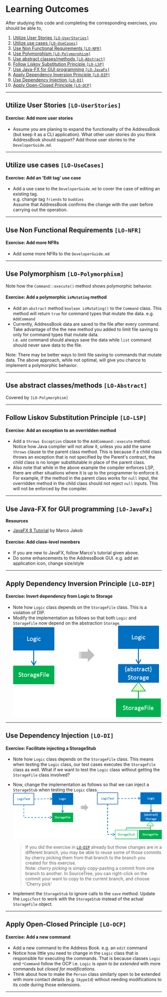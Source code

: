 # Learning Outcomes
After studying this code and completing the corresponding exercises, you should be able to,

1. [Utilize User Stories `[LO-UserStories]`](#utilize-user-stories-lo-userstories)
1. [Utilize use cases `[LO-UseCases]`](#utilize-use-cases-lo-usecases)
1. [Use Non Functional Requirements `[LO-NFR]`](#use-non-functional-requirements-lo-nfr)
1. [Use Polymorphism `[LO-Polymorphism]`](#use-polymorphism-lo-polymorphism)
1. [Use abstract classes/methods `[LO-Abstract]`](#use-abstract-classesmethods-lo-abstract)
1. [Follow Liskov Substitution Principle `[LO-LSP]`](#follow-liskov-substitution-principle-lo-lsp)
1. [Use Java-FX for GUI programming `[LO-JavaFx]`](#use-java-fx-for-gui-programming-lo-javafx)
1. [Apply Dependency Inversion Principle `[LO-DIP]`](#apply-dependency-inversion-principle)
1. [Use Dependency Injection `[LO-DI]`](#use-dependency-injection)
1. [Apply Open-Closed Principle `[LO-OCP]`](#apply-open-closed-principle)

------------------------------------------------------------------------------------------------------

## Utilize User Stories `[LO-UserStories]`
  
#### Exercise: Add more user stories 

* Assume you are planing to expand the functionality of the AddressBook (but keep it as a CLI application).
  What other user stories do you think AddressBook should support? Add those user stories to the `DeveloperGuide.md`. 

------------------------------------------------------------------------------------------------------

## Utilize use cases `[LO-UseCases]`

#### Exercise: Add an 'Edit tag' use case 
* Add a use case to the `DeveloperGuide.md` to cover the case of editing an existing tag.<br> 
  e.g. change tag `friends` to `buddies` <br>
  Assume that AddressBook confirms the change with the user before carrying out the operation. 

------------------------------------------------------------------------------------------------------

## Use Non Functional Requirements `[LO-NFR]`

#### Exercise: Add more NFRs 

* Add some more NFRs to the `DeveloperGuide.md`

------------------------------------------------------------------------------------------------------

## Use Polymorphism `[LO-Polymorphism]`

Note how the `Command::execute()` method shows polymorphic behavior. 

#### Exercise: Add a polymorphic `isMutating` method 

* Add an `abstract` method `boolean isMutating()` to the `Command` class. This method will return `true` for
  command types that mutate the data. e.g. `AddCommand`
* Currently, AddressBook data are saved to the file after every command. 
  Take advantage of the the new method you added to limit file saving to only for command types that mutate data.<br>
  i.e. `add` command should always save the data while `list` command should never save data to the file.

Note: There may be better ways to limit file saving to commands that mutate data. The above approach, while not
 optimal, will give you chance to implement a polymorphic behavior.  

------------------------------------------------------------------------------------------------------

## Use abstract classes/methods `[LO-Abstract]`

Covered by `[LO-Polymorphism]`

------------------------------------------------------------------------------------------------------

## Follow Liskov Substitution Principle `[LO-LSP]`

#### Exercise: Add an exception to an overridden method

* Add a `throws Exception` clause to the `AddCommand::execute` method. Notice how Java compiler will not allow it,
  unless you add the same `throws` clause to the parent class method. This is because if a child class throws
  an exception that is not specified by the Parent's contract, the child class is no longer substitutable in place of 
  the parent class.
* Also note that while in the above example the compiler enforces LSP, there are other situations where it is up to
  the programmer to enforce it. For example, if the method in the parent class works for `null` input, the overridden
  method in the child class should not reject `null` inputs. This will not be enforced by the compiler.
  
------------------------------------------------------------------------------------------------------

## Use Java-FX for GUI programming `[LO-JavaFx]`

**Resources**

* [JavaFX 8 Tutorial](http://code.makery.ch/library/javafx-8-tutorial/) by Marco Jakob

#### Exercise: Add class-level members

* If you are new to JavaFX, follow Marco's tutorial given above.
* Do some enhancements to the AddressBook GUI. e.g. add an application icon, change size/style 

------------------------------------------------------------------------------------------------------

## Apply Dependency Inversion Principle `[LO-DIP]`

#### Exercise: Invert dependency from Logic to Storage

* Note how `Logic` class depends on the `StorageFile` class. This is a violation of DIP.
* Modify the implementation as follows so that both `Logic` and `StorageFile` now depend on the abstraction
  `Storage`.<br>
  <img src="images/LogicStroageFileDIP.png">

------------------------------------------------------------------------------------------------------

## Use Dependency Injection `[LO-DI]`

#### Exercise: Facilitate injecting a StorageStub

* Note how `Logic` class depends on the `StorageFile` class. This means when testing the `Logic` class,
  our test cases executes the `StorageFile` class as well. What if we want to test the `Logic` class without
  getting the `StorageFile` class involved?
    
* Now, change the implementation as follows so that we can inject a `StorageStub` when testing the `Logic`
  class. <br>
  <img src="images/DependencyInjection.png">
  
  > If you did the exercise in [`LO-DIP`](#apply-dependency-inversion-principle)
    already but those changes are in a different branch, you may be able to reuse some of those commits 
    by cherry picking them from that branch to the branch you created for this exercise. <br>
    Note: *cherry picking* is simply copy-pasting a commit from one branch to another. In SourceTree, you can 
    right-click on the commit your want to copy to the current branch, and choose 'Cherry pick'
* Implement the `StorageStub` to ignore calls to the `save` method. 
  Update the `LogicTest` to work with the `StorageStub` instead of the actual `StorageFile` object.

------------------------------------------------------------------------------------------------------

## Apply Open-Closed Principle `[LO-OCP]`

#### Exercise: Add a new command

* Add a new command to the Address Book. e.g. an `edit` command
* Notice how little you need to change in the `Logic` class that is responsible for executing the commands.
  That is because classes `Logic` and `*Command` follow the OCP i.e. `Logic` is *open to be extended* with more
  commands but *closed for modifications*.
* Think about how to make the `Person` class similarly open to be extended with more contact details 
  (e.g. `SkypeId`) without needing modifications to its code during those extensions.
  
------------------------------------------------------------------------------------------------------

